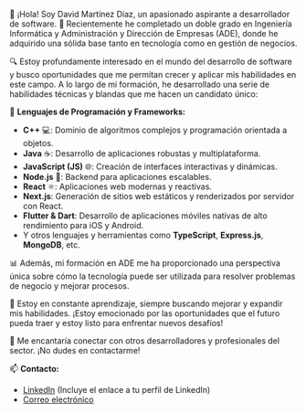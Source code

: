 👋 ¡Hola! Soy David Martínez Díaz, un apasionado aspirante a desarrollador de software. 🚀 Recientemente he completado un doble grado en Ingeniería Informática y Administración y Dirección de Empresas (ADE), donde he adquirido una sólida base tanto en tecnología como en gestión de negocios.

🔍 Estoy profundamente interesado en el mundo del desarrollo de software y busco oportunidades que me permitan crecer y aplicar mis habilidades en este campo. A lo largo de mi formación, he desarrollado una serie de habilidades técnicas y blandas que me hacen un candidato único:

🔨 **Lenguajes de Programación y Frameworks:**

- **C++** 💻: Dominio de algoritmos complejos y programación orientada a objetos.
- **Java** ☕: Desarrollo de aplicaciones robustas y multiplataforma.
- **JavaScript (JS)** 🌐: Creación de interfaces interactivas y dinámicas.
- **Node.js** 🌿: Backend para aplicaciones escalables.
- **React** ⚛️: Aplicaciones web modernas y reactivas.
- **Next.js**: Generación de sitios web estáticos y renderizados por servidor con React.
- **Flutter & Dart**: Desarrollo de aplicaciones móviles nativas de alto rendimiento para iOS y Android.
- Y otros lenguajes y herramientas como **TypeScript**, **Express.js**, **MongoDB**, etc.

📊 Además, mi formación en ADE me ha proporcionado una perspectiva única sobre cómo la tecnología puede ser utilizada para resolver problemas de negocio y mejorar procesos.

🌟 Estoy en constante aprendizaje, siempre buscando mejorar y expandir mis habilidades. ¡Estoy emocionado por las oportunidades que el futuro pueda traer y estoy listo para enfrentar nuevos desafíos!

🤝 Me encantaría conectar con otros desarrolladores y profesionales del sector. ¡No dudes en contactarme!

📫 **Contacto:**
- [LinkedIn](https://www.linkedin.com/in/david-mart%C3%ADnez-d%C3%ADaz-6988a326a/) (Incluye el enlace a tu perfil de LinkedIn)
- [Correo electrónico](martdiaz01.d@gmail.com)

